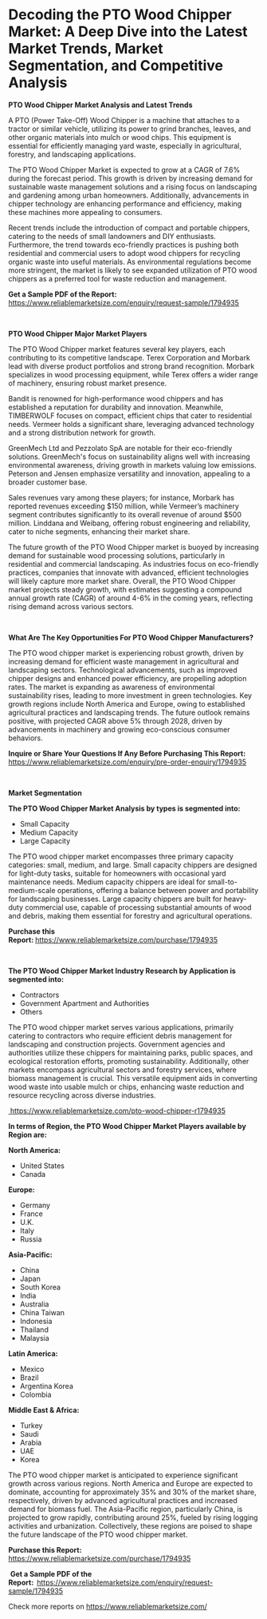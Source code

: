 <p><h1>Decoding the PTO Wood Chipper Market: A Deep Dive into the Latest Market Trends, Market Segmentation, and Competitive Analysis</h1></p><p><strong>PTO Wood Chipper Market Analysis and Latest Trends</strong></p>
<p><p>A PTO (Power Take-Off) Wood Chipper is a machine that attaches to a tractor or similar vehicle, utilizing its power to grind branches, leaves, and other organic materials into mulch or wood chips. This equipment is essential for efficiently managing yard waste, especially in agricultural, forestry, and landscaping applications.</p><p>The PTO Wood Chipper Market is expected to grow at a CAGR of 7.6% during the forecast period. This growth is driven by increasing demand for sustainable waste management solutions and a rising focus on landscaping and gardening among urban homeowners. Additionally, advancements in chipper technology are enhancing performance and efficiency, making these machines more appealing to consumers.</p><p>Recent trends include the introduction of compact and portable chippers, catering to the needs of small landowners and DIY enthusiasts. Furthermore, the trend towards eco-friendly practices is pushing both residential and commercial users to adopt wood chippers for recycling organic waste into useful materials. As environmental regulations become more stringent, the market is likely to see expanded utilization of PTO wood chippers as a preferred tool for waste reduction and management.</p></p>
<p><strong>Get a Sample PDF of the Report:&nbsp;</strong> <a href="https://www.reliablemarketsize.com/enquiry/request-sample/1794935?utm_campaign=1835&utm_medium=2&utm_source=Github&utm_content=ia&utm_term=10042025&utm_id=pto-wood-chipper">https://www.reliablemarketsize.com/enquiry/request-sample/1794935</a></p>
<p>&nbsp;</p>
<p><strong>PTO Wood Chipper Major Market Players</strong></p>
<p><p>The PTO Wood Chipper market features several key players, each contributing to its competitive landscape. Terex Corporation and Morbark lead with diverse product portfolios and strong brand recognition. Morbark specializes in wood processing equipment, while Terex offers a wider range of machinery, ensuring robust market presence.</p><p>Bandit is renowned for high-performance wood chippers and has established a reputation for durability and innovation. Meanwhile, TIMBERWOLF focuses on compact, efficient chips that cater to residential needs. Vermeer holds a significant share, leveraging advanced technology and a strong distribution network for growth.</p><p>GreenMech Ltd and Pezzolato SpA are notable for their eco-friendly solutions. GreenMech's focus on sustainability aligns well with increasing environmental awareness, driving growth in markets valuing low emissions. Peterson and Jensen emphasize versatility and innovation, appealing to a broader customer base.</p><p>Sales revenues vary among these players; for instance, Morbark has reported revenues exceeding $150 million, while Vermeer’s machinery segment contributes significantly to its overall revenue of around $500 million. Linddana and Weibang, offering robust engineering and reliability, cater to niche segments, enhancing their market share.</p><p>The future growth of the PTO Wood Chipper market is buoyed by increasing demand for sustainable wood processing solutions, particularly in residential and commercial landscaping. As industries focus on eco-friendly practices, companies that innovate with advanced, efficient technologies will likely capture more market share. Overall, the PTO Wood Chipper market projects steady growth, with estimates suggesting a compound annual growth rate (CAGR) of around 4-6% in the coming years, reflecting rising demand across various sectors.</p></p>
<p>&nbsp;</p>
<p><strong>What Are The Key Opportunities For PTO Wood Chipper Manufacturers?</strong></p>
<p><p>The PTO wood chipper market is experiencing robust growth, driven by increasing demand for efficient waste management in agricultural and landscaping sectors. Technological advancements, such as improved chipper designs and enhanced power efficiency, are propelling adoption rates. The market is expanding as awareness of environmental sustainability rises, leading to more investment in green technologies. Key growth regions include North America and Europe, owing to established agricultural practices and landscaping trends. The future outlook remains positive, with projected CAGR above 5% through 2028, driven by advancements in machinery and growing eco-conscious consumer behaviors.</p></p>
<p><strong>Inquire or Share Your Questions If Any Before Purchasing This Report:</strong> <a href="https://www.reliablemarketsize.com/enquiry/pre-order-enquiry/1794935?utm_campaign=1835&utm_medium=2&utm_source=Github&utm_content=ia&utm_term=10042025&utm_id=pto-wood-chipper">https://www.reliablemarketsize.com/enquiry/pre-order-enquiry/1794935</a></p>
<p>&nbsp;</p>
<p><strong>Market Segmentation</strong></p>
<p><strong>The PTO Wood Chipper Market Analysis by types is segmented into:</strong></p>
<p><ul><li>Small Capacity</li><li>Medium Capacity</li><li>Large Capacity</li></ul></p>
<p><p>The PTO wood chipper market encompasses three primary capacity categories: small, medium, and large. Small capacity chippers are designed for light-duty tasks, suitable for homeowners with occasional yard maintenance needs. Medium capacity chippers are ideal for small-to-medium-scale operations, offering a balance between power and portability for landscaping businesses. Large capacity chippers are built for heavy-duty commercial use, capable of processing substantial amounts of wood and debris, making them essential for forestry and agricultural operations.</p></p>
<p><strong>Purchase this Report:&nbsp;</strong><a href="https://www.reliablemarketsize.com/purchase/1794935?utm_campaign=1835&utm_medium=2&utm_source=Github&utm_content=ia&utm_term=10042025&utm_id=pto-wood-chipper">https://www.reliablemarketsize.com/purchase/1794935</a></p>
<p>&nbsp;</p>
<p><strong>The PTO Wood Chipper Market Industry Research by Application is segmented into:</strong></p>
<p><ul><li>Contractors</li><li>Government Apartment and Authorities</li><li>Others</li></ul></p>
<p><p>The PTO wood chipper market serves various applications, primarily catering to contractors who require efficient debris management for landscaping and construction projects. Government agencies and authorities utilize these chippers for maintaining parks, public spaces, and ecological restoration efforts, promoting sustainability. Additionally, other markets encompass agricultural sectors and forestry services, where biomass management is crucial. This versatile equipment aids in converting wood waste into usable mulch or chips, enhancing waste reduction and resource recycling across diverse industries.</p></p>
<p><a href="https://www.reliablemarketsize.com/pto-wood-chipper-r1794935?utm_campaign=1835&utm_medium=2&utm_source=Github&utm_content=ia&utm_term=10042025&utm_id=pto-wood-chipper">&nbsp;https://www.reliablemarketsize.com/pto-wood-chipper-r1794935</a></p>
<p><strong>In terms of Region, the PTO Wood Chipper Market Players available by Region are:</strong></p>
<p>
    <p> <strong> North America: </strong>
        <ul>
            <li>United States</li>
            <li>Canada</li>
        </ul>
        </p> 
    <p> <strong> Europe: </strong>
        <ul>
            <li>Germany</li>
            <li>France</li>
            <li>U.K.</li>
            <li>Italy</li>
            <li>Russia</li>
        </ul>
        </p> 
    <p> <strong> Asia-Pacific: </strong>
        <ul>
            <li>China</li>
            <li>Japan</li>
            <li>South Korea</li>
            <li>India</li>
            <li>Australia</li>
            <li>China Taiwan</li>
            <li>Indonesia</li>
            <li>Thailand</li>
            <li>Malaysia</li>
        </ul>
        </p> 
    <p> <strong> Latin America: </strong>
        <ul>
            <li>Mexico</li>
            <li>Brazil</li>
            <li>Argentina Korea</li>
            <li>Colombia</li>
        </ul>
        </p> 
    <p> <strong> Middle East & Africa: </strong>
        <ul>
            <li>Turkey</li>
            <li>Saudi</li>
            <li>Arabia</li>
            <li>UAE</li>
            <li>Korea</li>
        </ul>
    </p>
    </p>
<p><p>The PTO wood chipper market is anticipated to experience significant growth across various regions. North America and Europe are expected to dominate, accounting for approximately 35% and 30% of the market share, respectively, driven by advanced agricultural practices and increased demand for biomass fuel. The Asia-Pacific region, particularly China, is projected to grow rapidly, contributing around 25%, fueled by rising logging activities and urbanization. Collectively, these regions are poised to shape the future landscape of the PTO wood chipper market.</p></p>
<p><strong>Purchase this Report: </strong><a href="https://www.reliablemarketsize.com/purchase/1794935?utm_campaign=1835&utm_medium=2&utm_source=Github&utm_content=ia&utm_term=10042025&utm_id=pto-wood-chipper">https://www.reliablemarketsize.com/purchase/1794935</a></p>
<p>&nbsp;<strong>Get a Sample PDF of the Report:&nbsp;&nbsp;</strong><a href="https://www.reliablemarketsize.com/enquiry/request-sample/1794935?utm_campaign=1835&utm_medium=2&utm_source=Github&utm_content=ia&utm_term=10042025&utm_id=pto-wood-chipper">https://www.reliablemarketsize.com/enquiry/request-sample/1794935</a></p>
<p><strong></strong></p>
<p>Check more reports on <a href="https://www.reliablemarketsize.com/?utm_campaign=1835&utm_medium=2&utm_source=Github&utm_content=ia&utm_term=10042025&utm_id=pto-wood-chipper">https://www.reliablemarketsize.com/</a></p>